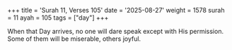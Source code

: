 +++
title = 'Surah 11, Verses 105'
date = '2025-08-27'
weight = 1578
surah = 11
ayah = 105
tags = ["day"]
+++

When that Day arrives, no one will dare speak except with His permission. Some of them will be miserable, others joyful.